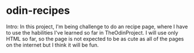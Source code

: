 # odin-recipes
Intro: In this project, I'm being challenge to do an recipe page, where I have to use the habilities I've learned so far in TheOdinProject. I will use only HTML so far, so the page is not expected to be as cute as all of the pages on the internet but I think it will be fun. 